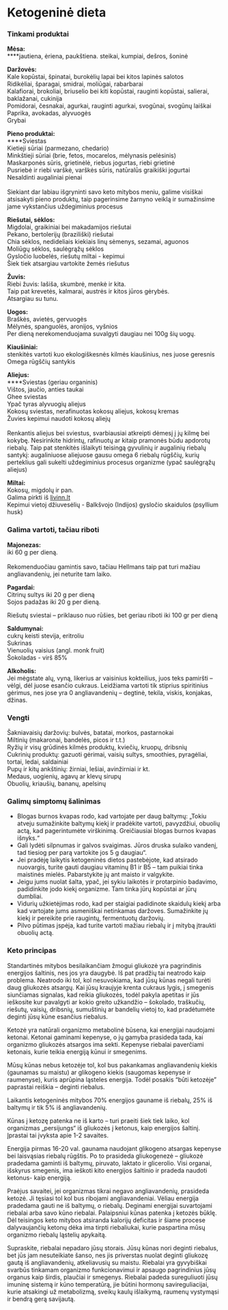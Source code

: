 # Ketogeninė dieta

### **Tinkami produktai**

**Mėsa:** \
****jautiena, ėriena, paukštiena. steikai, kumpiai, dešros, šoninė

**Daržovės:** \
Kale kopūstai, špinatai, burokėlių lapai bei kitos lapinės salotos \
Ridikėliai, šparagai, smidrai, moliūgai, rabarbarai\
Kalafiorai, brokoliai, briuselio bei kiti kopūstai, rauginti kopūstai, salierai, baklažanai, cukinija \
Pomidorai, česnakai, agurkai, rauginti agurkai, svogūnai, svogūnų laiškai \
Paprika, avokadas, alyvuogės \
Grybai

**Pieno produktai:** \
****Sviestas \
Kietieji sūriai (parmezano, chedario) \
Minkštieji sūriai (brie, fetos, mocarelos, mėlynasis pelėsinis) \
Maskarponės sūris, grietinėlė, riebus jogurtas, riebi grietinė \
Pusriebė ir riebi varškė, varškės sūris, natūralūs graikiški jogurtai \
Nesaldinti augaliniai pienai \
\
Siekiant dar labiau išgryninti savo keto mitybos meniu, galime visiškai atsisakyti pieno produktų, taip pagerinsime žarnyno veiklą ir sumažinsime jame vykstančius uždegiminius procesus

**Riešutai, sėklos:** \
Migdolai, graikiniai bei makadamijos riešutai \
Pekano, bertolerijų (braziliški) riešutai \
Chia sėklos, nedideliais kiekiais linų sėmenys, sezamai, aguonos \
Moliūgų sėklos, saulėgrąžų sėklos \
Gysločio luobelės, riešutų miltai - kepimui \
Šiek tiek atsargiau vartokite žemės riešutus

**Žuvis:** \
Riebi žuvis: lašiša, skumbrė, menkė ir kita. \
Taip pat krevetės, kalmarai, austrės ir kitos jūros gėrybės. \
Atsargiau su tunu.

**Uogos:** \
Braškės, avietės, gervuogės \
Mėlynės, spanguolės, aronijos, vyšnios \
Per dieną nerekomenduojama suvalgyti daugiau nei 100g šių uogų.

**Kiaušiniai:** \
stenkitės vartoti kuo ekologiškesnės kilmės kiaušinius, nes juose geresnis Omega rūgščių santykis

**Aliejus:** \
****Sviestas (geriau organinis) \
Vištos, jaučio, anties taukai \
Ghee sviestas \
Ypač tyras alyvuogių aliejus \
Kokosų sviestas, nerafinuotas kokosų aliejus, kokosų kremas \
Žuvies kepimui naudoti kokosų aliejų \
\
Renkantis aliejus bei sviestus, svarbiausiai atkreipti dėmesį į jų kilmę bei kokybę. Nesirinkite hidrintų, rafinuotų ar kitaip pramonės būdu apdorotų riebalų. Taip pat stenkitės išlaikyti teisingą gyvulinių ir augalinių riebalų santykį: augaliniuose aliejuose gausu omega 6 riebalų rūgščių, kurių perteklius gali sukelti uždegiminius procesus organizme (ypač saulėgrąžų aliejus)

**Miltai:** \
Kokosų, migdolų ir pan. \
Galima pirkti iš [livinn.lt](https://www.livinn.lt) \
Kepimui vietoj džiuvesėlių - Balkšvojo (Indijos) gysločio skaidulos (psyllium husk)

### Galima vartoti, tačiau riboti

**Majonezas:**\
iki 60 g per dieną. \
\
Rekomenduočiau gamintis savo, tačiau Hellmans taip pat turi mažiau angliavandenių, jei neturite tam laiko.&#x20;

**Pagardai:**\
Citrinų sultys iki 20 g per dieną\
Sojos padažas iki 20 g per dieną.&#x20;

Riešutų sviestai – priklauso nuo rūšies, bet geriau riboti iki 100 gr per dieną

**Saldumynai:** \
cukrų keisti stevija, eritroliu\
Sukrinas \
Vienuolių vaisius (angl. monk fruit) \
Šokoladas - virš 85%

**Alkoholis:** \
Jei mėgstate alų, vyną, likerius ar vaisinius kokteilius, juos teks pamiršti – vėlgi, dėl juose esančio cukraus. Leidžiama vartoti tik stiprius spiritinius gėrimus, nes jose yra 0 angliavandenių – degtinė, tekila, viskis, konjakas, džinas.

### Vengti

Šakniavaisių daržovių: bulvės, batatai, morkos, pastarnokai \
Miltinių (makaronai, bandelės, picos ir t.t.) \
Ryžių ir visų grūdinės kilmės produktų, kviečių, kruopų, dribsnių \
Cukrinių produktų: gazuoti gėrimai, vaisių sultys, smoothies, pyragėliai, tortai, ledai, saldainiai \
Pupų ir kitų ankštinių: žirniai, lešiai, avinžirniai ir kt. \
Medaus, uogienių, agavų ar klevų sirupų \
Obuolių, kriaušių, bananų, apelsinų

### Galimų simptomų šalinimas

* Blogas burnos kvapas rodo, kad vartojate per daug baltymų: „Tokiu atveju sumažinkite baltymų kiekį ir pradėkite vartoti, pavyzdžiui, obuolių actą, kad pagerintumėte virškinimą. Greičiausiai blogas burnos kvapas išnyks.“
* Gali lydėti silpnumas ir galvos svaigimas. Jūros druska sulaiko vandenį, tad tiesiog per parą vartokite jos 5 g daugiau“.
* Jei pradėję laikytis ketogeninės dietos pastebėjote, kad atsirado nuovargis, turite gauti daugiau vitaminų B1 ir B5 – tam puikiai tinka maistinės mielės. Pabarstykite jų ant maisto ir valgykite.
* Jeigu jums nuolat šalta, ypač, jei sykiu laikotės ir protarpinio badavimo, padidinkite jodo kiekį organizme. Tam tinka jūrų kopūstai ar jūrų dumbliai.
* Vidurių užkietėjimas rodo, kad per staigiai padidinote skaidulų kiekį arba kad vartojate jums asmeniškai netinkamas daržoves. Sumažinkite jų kiekį ir pereikite prie raugintų, fermentuotų daržovių.
* Pilvo pūtimas įspėja, kad turite vartoti mažiau riebalų ir į mitybą įtraukti obuolių actą.

### Keto principas

Standartinės mitybos besilaikančiam žmogui gliukozė yra pagrindinis energijos šaltinis, nes jos yra daugybė. Iš pat pradžių tai neatrodo kaip problema. Neatrodo iki tol, kol nesuvokiama, kad jūsų kūnas negali turėti daug gliukozės atsargų. Kai jūsų kraujyje krenta cukraus lygis, į smegenis siunčiamas signalas, kad reikia gliukozės, todėl pakyla apetitas ir jūs ieškosite kur pavalgyti ar kokio greito užkandžio – šokolado, traškučių, riešutų, vaisių, dribsnių, sumuštinių ar bandelių vietoj to, kad pradėtumėte deginti jūsų kūne esančius riebalus.

Ketozė yra natūrali organizmo metabolinė būsena, kai energijai naudojami ketonai. Ketonai gaminami kepenyse, o jų gamyba prasideda tada, kai organizmo gliukozės atsargos ima sekti. Kepenyse riebalai paverčiami ketonais, kurie teikia energiją kūnui ir smegenims.

Mūsų kūnas nebus ketozėje tol, kol bus pakankamas angliavandenių kiekis (gaunamas su maistu) ar glikogeno kiekis (saugomas kepenyse ir raumenyse), kuris aprūpina ląsteles energija. Todėl posakis “būti ketozėje” paprastai reiškia – deginti riebalus.

Laikantis ketogeninės mitybos 70% energijos gauname iš riebalų, 25% iš baltymų ir tik 5% iš angliavandenių.

Kūnas į ketozę patenka ne iš karto – turi praeiti šiek tiek laiko, kol organizmas „persijungs“ iš gliukozės į ketonus, kaip energijos šaltinį. Įprastai tai įvyksta apie 1-2 savaites.

Energija pirmas 16-20 val. gaunama naudojant glikogeno atsargas kepenyse bei laisvąsias riebalų rūgštis. Po to prasideda gliukogenezė – gliukozė pradedama gaminti iš baltymų, piruvato, laktato ir glicerolio. Visi organai, išskyrus smegenis, ima ieškoti kito energijos šaltinio ir pradeda naudoti ketonus- kaip energiją.

Praėjus savaitei, jei organizmas tikrai negavo angliavandenių, prasideda ketozė. Ji tęsiasi tol kol bus ribojami angliavandeniai. Vėliau energija pradedama gauti ne iš baltymų, o riebalų. Deginami energijai suvartojami riebalai arba savo kūno riebalai. Palaipsniui kūnas patenka į ketozės būklę. Dėl teisingos keto mitybos atsiranda kalorijų deficitas ir šiame procese dalyvaujančių ketonų dėka ima tirpti riebaliukai, kurie paspartina mūsų organizmo riebalų ląstelių apykaitą.

Supraskite, riebalai nepadaro jūsų storais. Jūsų kūnas nori deginti riebalus, bet jūs jam nesuteikiate šanso, nes jis priverstas nuolat deginti gliukozę gautą iš angliavandenių, atkeliavusių su maistu. Riebalai yra gyvybiškai svarbūs tinkamam organizmo funkcionavimui ir apsaugo pagrindinius jūsų organus kaip širdis, plaučiai ir smegenys. Riebalai padeda sureguliuoti jūsų imuninę sistemą ir kūno temperatūrą, jie būtini hormonų savireguliacijai, kurie atsakingi už metabolizmą, sveikų kaulų išlaikymą, raumenų vystymąsi ir bendrą gerą savijautą.
